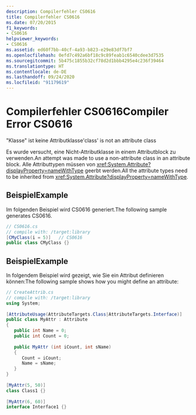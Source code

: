 ```yaml
---
description: Compilerfehler CS0616
title: Compilerfehler CS0616
ms.date: 07/20/2015
f1_keywords:
- CS0616
helpviewer_keywords:
- CS0616
ms.assetid: ed60f7bb-40cf-4a93-b823-e29e83df7bf7
ms.openlocfilehash: 0efd7c492a6bf18c9c89feab1c6540cdee3d7535
ms.sourcegitcommit: 5b475c1855b32cf78d2d1bbb4295e4c236f39464
ms.translationtype: HT
ms.contentlocale: de-DE
ms.lasthandoff: 09/24/2020
ms.locfileid: "91179619"
---
```

# <a name="compiler-error-cs0616"></a><span data-ttu-id="47e11-103">Compilerfehler CS0616</span><span class="sxs-lookup"><span data-stu-id="47e11-103">Compiler Error CS0616</span></span>

<span data-ttu-id="47e11-104">"Klasse" ist keine Attributklasse</span><span class="sxs-lookup"><span data-stu-id="47e11-104">'class' is not an attribute class</span></span>  
  
 <span data-ttu-id="47e11-105">Es wurde versucht, eine Nicht-Attributklasse in einem Attributblock zu verwenden.</span><span class="sxs-lookup"><span data-stu-id="47e11-105">An attempt was made to use a non-attribute class in an attribute block.</span></span> <span data-ttu-id="47e11-106">Alle Attributtypen müssen von <xref:System.Attribute?displayProperty=nameWithType> geerbt werden.</span><span class="sxs-lookup"><span data-stu-id="47e11-106">All the attribute types need to be inherited from <xref:System.Attribute?displayProperty=nameWithType>.</span></span>  
  
## <a name="example"></a><span data-ttu-id="47e11-107">Beispiel</span><span class="sxs-lookup"><span data-stu-id="47e11-107">Example</span></span>  

 <span data-ttu-id="47e11-108">Im folgenden Beispiel wird CS0616 generiert.</span><span class="sxs-lookup"><span data-stu-id="47e11-108">The following sample generates CS0616.</span></span>  
  
```csharp  
// CS0616.cs  
// compile with: /target:library  
[CMyClass(i = 5)]   // CS0616  
public class CMyClass {}  
```  
  
## <a name="example"></a><span data-ttu-id="47e11-109">Beispiel</span><span class="sxs-lookup"><span data-stu-id="47e11-109">Example</span></span>  

 <span data-ttu-id="47e11-110">In folgendem Beispiel wird gezeigt, wie Sie ein Attribut definieren können:</span><span class="sxs-lookup"><span data-stu-id="47e11-110">The following sample shows how you might define an attribute:</span></span>  
  
```csharp  
// CreateAttrib.cs  
// compile with: /target:library  
using System;  
  
[AttributeUsage(AttributeTargets.Class|AttributeTargets.Interface)]  
public class MyAttr : Attribute  
{  
   public int Name = 0;  
   public int Count = 0;  
  
   public MyAttr (int iCount, int sName)  
   {  
      Count = iCount;  
      Name = sName;  
   }  
}  
  
[MyAttr(5, 50)]  
class Class1 {}  
  
[MyAttr(6, 60)]  
interface Interface1 {}  
```
